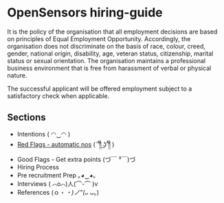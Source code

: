 # OpenSensors hiring-guide

It is the policy of the organisation that all employment decisions are based on principles of Equal Employment Opportunity. Accordingly, the organisation does not discriminate on the basis of race, colour, creed, gender, national origin, disability, age, veteran status, citizenship, marital status or sexual orientation. The organisation maintains a professional business environment that is free from harassment of verbal or physical nature. 

The successful applicant will be offered employment subject to a satisfactory check when applicable. 

## Sections 

- Intentions ( ◠‿◠ )	
- [Red Flags - automatic nos](Red-Flags.md)  (´ ͡༎ຶ ͜ʖ ͡༎ຶ )	
- Good Flags - Get extra points (づ￣ ³￣)づ	
- Hiring Process	
- Pre recruitment Prep ｡◕‿◕｡
- Interviews ( ⌒o⌒)人(⌒-⌒ )v	
- References (ｏ・_・)ノ”(ᴗ_ ᴗ。)	



